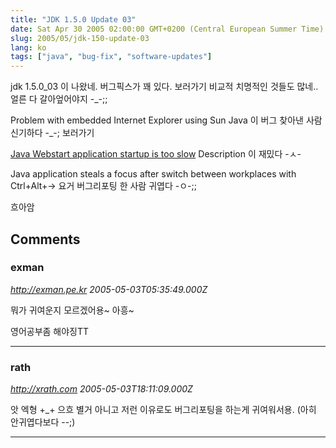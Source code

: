 ```yaml
---
title: "JDK 1.5.0 Update 03"
date: Sat Apr 30 2005 02:00:00 GMT+0200 (Central European Summer Time)
slug: 2005/05/jdk-150-update-03
lang: ko
tags: ["java", "bug-fix", "software-updates"]
---
```


jdk 1.5.0_03 이 나왔네. 버그픽스가 꽤 있다. 보러가기
비교적 치명적인 것들도 많네.. 얼른 다 갈아엎어야지 -_-;;

Problem with embedded Internet Explorer using Sun Java 
이 버그 찾아낸 사람 신기하다 -_-; 보러가기

[Java Webstart application startup is too slow](http://bugs.sun.com/bugdatabase/view_bug.do?bug_id=6189594) 
Description 이 재밌다 -ㅅ- 

Java application steals a focus after switch between workplaces with 
Ctrl+Alt+->
요거 버그리포팅 한 사람 귀엽다 -ㅇ-;;

흐아암

## Comments

### exman
*http://exman.pe.kr*
*2005-05-03T05:35:49.000Z*

뭐가 귀여운지 모르겠어용~ 아흥~

영어공부좀 해야징TT

---

### rath
*http://xrath.com*
*2005-05-03T18:11:09.000Z*

앗 엑형 +_+ 으흐 별거 아니고 저런 이유로도 버그리포팅을 하는게 귀여워서용. (아히 안귀엽다보다 --;)

---
